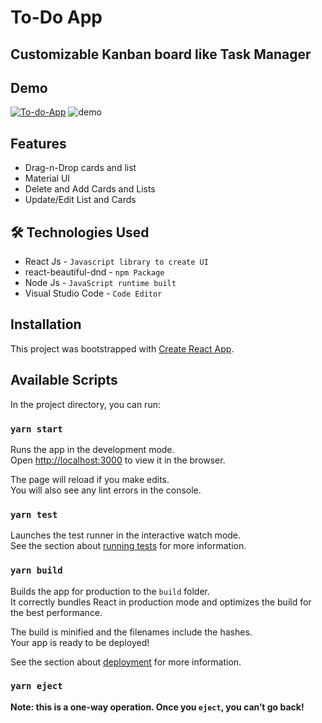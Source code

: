 
# To-Do App
## Customizable Kanban board like Task Manager




## Demo
[![To-do-App](https://img.shields.io/badge/Tryit-(here)-blue.svg)](https://imaha7-kanban.netlify.app/)
![demo](./src/assets/demo.gif)


  
## Features

- Drag-n-Drop cards and list
- Material UI
- Delete and Add Cards and Lists
- Update/Edit List and Cards

  
## 🛠 Technologies Used
- React Js - `Javascript library to create UI`
- react-beautiful-dnd - `npm Package`
- Node Js - `JavaScript runtime built`
- Visual Studio Code - `Code Editor`

  
## Installation

This project was bootstrapped with [Create React App](https://github.com/facebook/create-react-app).

## Available Scripts

In the project directory, you can run:

### `yarn start`

Runs the app in the development mode.\
Open [http://localhost:3000](http://localhost:3000) to view it in the browser.

The page will reload if you make edits.\
You will also see any lint errors in the console.

### `yarn test`

Launches the test runner in the interactive watch mode.\
See the section about [running tests](https://facebook.github.io/create-react-app/docs/running-tests) for more information.

### `yarn build`

Builds the app for production to the `build` folder.\
It correctly bundles React in production mode and optimizes the build for the best performance.

The build is minified and the filenames include the hashes.\
Your app is ready to be deployed!

See the section about [deployment](https://facebook.github.io/create-react-app/docs/deployment) for more information.

### `yarn eject`

**Note: this is a one-way operation. Once you `eject`, you can’t go back!**